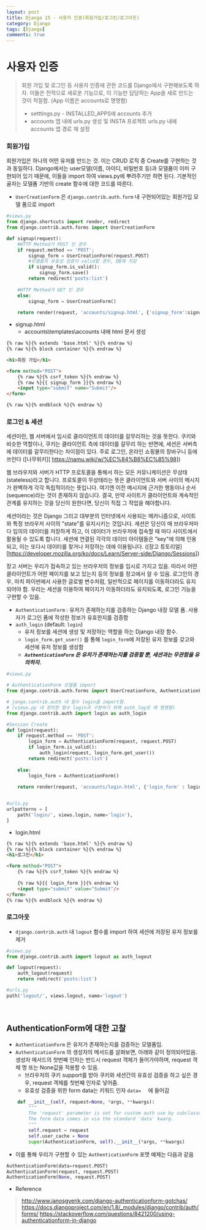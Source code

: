```yaml
---
layout: post
title: Django 15 - 사용자 인증(회원가입/로그인/로그아웃)
category: Django
tags: [Django]
comments: true
---
```




# 사용자 인증

> 회원 가입 및 로그인 등 사용자 인증에 관한 코드를 Django에서 구현해보도록 하자. 이들은 전적으로 새로운 기능으로, 이 기능만 담당하는 App을 새로 만드는 것이 적절함. (App 이름은 accounts로 명명함)
> - setttings.py - INSTALLED_APPS에 accounts 추가
> - accounts 앱 내에 urls.py 생성 및 INSTA 프로젝트 urls.py 내에 accounts 앱 경로 재 설정


### 회원가입

회원가입은 하나의 어떤 유저를 만드는 것. 이는 CRUD 로직 중 Create를 구현하는 것과 동일하다. Django에서는 user모델(이름, 아이디, 비밀번호 등)과 모델폼이 이미 구현되어 있기 때문에, 이들을 import 하여 views.py에 뿌려주기만 하면 된다. 기본적인 골자는 모델폼 기반의 create  함수에 대한 코드를 따른다.
- `UserCreationForm` 은 `django.contrib.auth.form` 내 구현되어있는 회원가입 모델 폼으로 import

```python
#views.py
from django.shortcuts import render, redirect
from django.contrib.auth.forms import UserCreationForm

def signup(request):
    #HTTP Method가 POST 인 경우
    if request.method == 'POST';
    	signup_form = UserCreationForm(request.POST)
        #모델폼의 유효성 검증이 valid할 경우, DB에 저장
        if signup_form.is_valid():
            signup_form.save()
        return redirect('posts:list')
    
    #HTTP Method가 GET 인 경우
    else:
        signup_form = UserCreationForm()
    
    return render(request, 'accounts/signup.html', {'signup_form':signup_form})
```

- signup.html
  - accounts\templates\accounts 내에 html 문서 생성

```html
{% raw %}{% extends 'base.html' %}{% endraw %}
{% raw %}{% block container %}{% endraw %}

<h1>회원 가입</h1>

<form method="POST">
    {% raw %}{% csrf_token %}{% endraw %}
    {% raw %}{{ signup_form }}{% endraw %}
    <input type="submit" name="Submit"/>
</form>

{% raw %}{% endblock %}{% endraw %}
```



### 로그인 & 세션

세션이란, 웹 서버에서 임시로 클라이언트의 데이터를 갈무리하는 것을 뜻한다. 쿠키와 비슷한 역할이나,  쿠키는 클라이언트 측에 데이터를 갈무리 하는 반면에, 세션은 서버측에 데이터를 갈무리한다는 차이점이 있다. 주로 로그인, 온라인 쇼핑몰의 장바구니 등에 쓰인다 ([나무위키][ https://namu.wiki/w/%EC%84%B8%EC%85%98])

웹 브라우저와 서버가 HTTP 프로토콜을 통해서 하는 모든 커뮤니케이션은 무상태(stateless)라고 합니다. 프로토콜이 무상태라는 뜻은 클라이언트와 서버 사이의 메시지가 완벽하게 각각 독립적이라는 뜻입니다.  여기엔 이전 메시지에 근거한 행동이나 순서(sequence)라는 것이 존재하지 않습니다. 결국, 만약 사이트가 클라이언트와 계속적인 관계를 유지하는 것을 당신이 원한다면, 당신이 직접 그 작업을 해야합니다.

세션이라는 것은 Django 그리고 대부분의 인터넷에서 사용되는 메카니즘으로, 사이트와 특정 브라우저 사이의 "state"를 유지시키는 것입니다. 세션은 당신이 매 브라우저마다 임의의 데이터를 저장하게 하고, 이 데이터가 브라우저에 접속할 때 마다 사이트에서 활용될 수 있도록 합니다. 세션에 연결된 각각의 데이터 아이템들은 "key"에 의해 인용되고, 이는 또다시 데이터를 찾거나 저장하는 데에 이용됩니다. ([장고 튜토리얼][https://developer.mozilla.org/ko/docs/Learn/Server-side/Django/Sessions])

장고 서버는 우리가 접속하고 있는 브라우저의 정보를 임시로 가지고 있음. 따라서 어떤 클라이언트가 어떤 페이지를 보고 있는지 등의 정보를 장고에서 알 수 있음. 로그인의 경우, 마치 파이썬에서 사용한 글로벌 변수처럼, 일반적으로 페이지를 이동하더라도 유지되어야 함.  우리는 세션을 이용하여 페이지가 이동하더라도 유지되도록, 로그인 기능을 구현할 수 있음.

- `AuthenticationForm` : 유저가 존재하는지를 검증하는 Django 내장 모델 폼. 사용자가 로그인 폼에 작성한 정보가 유효한지를 검증함
- `auth_login` (default: `login`)
  - 유저 정보를 세션에 생성 및 저장하는 역할을 하는 Django 내장 함수.
  - `login_form.get_user()` 를 통해 `login_form`에 저장된 유저 정보를 갖고와 세션에 유저 정보를 생성함
  - ***`AuthenticationForm` 은 유저가 존재하는지를 검증할 뿐, 세션과는 무관함을 유의하자.***

```python
#views.py

# AuthenticationForm 모델폼 import
from django.contrib.auth.forms import UserCreationForm, AuthenticationForm

# jango.contrib.auth 내 함수 login을 import함.
# (views.py 내 정의한 함수 login과 구분하기 위해 auth_log로 재 명명함)
from django.contrib.auth import login as auth_login

#Session Create
def login(request):
    if request.method == 'POST':
        login_form = AuthenticationForm(request, request.POST)
        if login_form.is_valid():
            auth_login(request, login_form.get_user())
        return redirect('posts:list')
    
    else:
        login_form = AuthenticationForm()
    
    return render(request, 'accounts/login.html', {'login_form' : login_form})


#urls.py
urlpatterns = [
    path('login/', views.login, name='login'),    
]
```

- login.html

```html
{% raw %}{% extends 'base.html' %}{% endraw %}
{% raw %}{% block container %}{% endraw %}
<h1>로그인</h1>

<form method="POST">
    {% raw %}{% csrf_token %}{% endraw %}
    
    {% raw %}{{ login_form }}{% endraw %}
    <input type="submit" value="Submit"/>
</form>
{% raw %}{% endblock %}{% endraw %}
```



### 로그아웃

- `django.contrib.auth` 내 `logout` 함수를 import 하여 세션에 저장된 유저 정보를 제거

```python
#views.py
from django.contrib.auth import logout as auth_logout

def logout(request):
    auth_logout(request)
    return redirect('posts:list')

#urls.py
path('logout/', views.logout, name='logout')
```



<br>

## AuthenticationForm에 대한 고찰

- `AuthenticationForm` 은 유저가 존재하는지를 검증하는 모델폼임.
- `AuthenticationForm` 의 생성자의 메서드를 살펴보면, 아래와 같이 정의되어있음. 생성자 메서드의 첫번째 인자는 반드시 request 객체가 들어가야하며, request 객체 명 또는 None값을 적용할 수 있음.
  - 브라우저의 쿠키 support를 받아 쿠키와 세션간의 유효성 검증을 하고 싶은 경우, request 객체를 첫번째 인자로 넣어줌.
  - 유효성 검증을 위한 form data는 키워드 인자 `data=  ` 에 들어감

```python
    def __init__(self, request=None, *args, **kwargs):
        """
        The 'request' parameter is set for custom auth use by subclasses.
        The form data comes in via the standard 'data' kwarg.
        """
        self.request = request
        self.user_cache = None
        super(AuthenticationForm, self).__init__(*args, **kwargs)
```

- 이를 통해 우리가 구현할 수 있는 `AuthenticationForm` 포맷 예제는 다음과 같음

```python
AuthenticationForm(data=request.POST)
AuthenticationForm(request, request.POST)
AuthenticationForm(None, request.POST)
```

- Reference

> http://www.janosgyerik.com/django-authenticationform-gotchas/
> https://docs.djangoproject.com/en/1.8/_modules/django/contrib/auth/forms/
> https://stackoverflow.com/questions/8421200/using-authenticationform-in-django